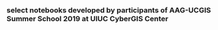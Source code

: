 ### select notebooks developed by participants of AAG-UCGIS Summer School 2019 at UIUC CyberGIS Center
